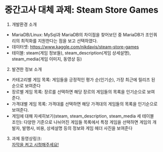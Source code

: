 중간고사 대체 과제: Steam Store Games
=====================================

1. 개발환경 소개  
-  MariaDB/Linux: MySql과 MariaDB의 차이점을 찾어보던 중 MariaDB가 조인쿼리의 최적화를 지원한다는 점을 보고 선택하였다.
-  데이터셋: https://www.kaggle.com/nikdavis/steam-store-games
-  테이블: steam(게임 정보들), steam_description(게임 상세설명), steam_media(게임 이미지, 동영상 등)

2. 발견한 정보 소개  
-  카테고리별 게임 목록: 게임들을 긍정적인 평가 순(인기순), 가장 최근에 릴리즈 된 순으로 보여준다
-  장르별 게임 목록: 장르를 선택하면 해당 장르의 게임들의 목록을 인기순으로 보여준다.
-  가격대별 게임 목록: 가격대를 선택하면 해당 가격대의 게임들의 목록을 인기순으로 보여준다.
-  게임에 대해 자세히보기(steam, steam_description, steam_media 세 테이블 조인): 다양한 기준으로 나뉘어진 게임들 목록에서 특정 게임을 선택하면 게임의 개발자, 발행사, 비용, 상세설명 등의 정보와 게임 헤더 사진을 보여준다

3. 과제 동영상링크:  
<a href="https://youtu.be/FbJ___oxEVc">자막을 켜고 시청해주세요!</a>

